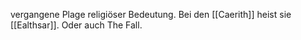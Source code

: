vergangene Plage religiöser Bedeutung. Bei den [[Caerith]] heist sie [[Ealthsar]]. Oder auch The Fall.